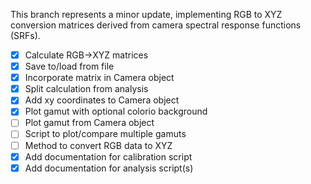This branch represents a minor update, implementing RGB to XYZ conversion matrices derived from camera spectral response functions (SRFs).

- [x] Calculate RGB->XYZ matrices
- [x] Save to/load from file
- [x] Incorporate matrix in Camera object
- [x] Split calculation from analysis
- [x] Add xy coordinates to Camera object
- [x] Plot gamut with optional colorio background
- [ ] Plot gamut from Camera object
- [ ] Script to plot/compare multiple gamuts
- [ ] Method to convert RGB data to XYZ
- [x] Add documentation for calibration script
- [x] Add documentation for analysis script(s)
